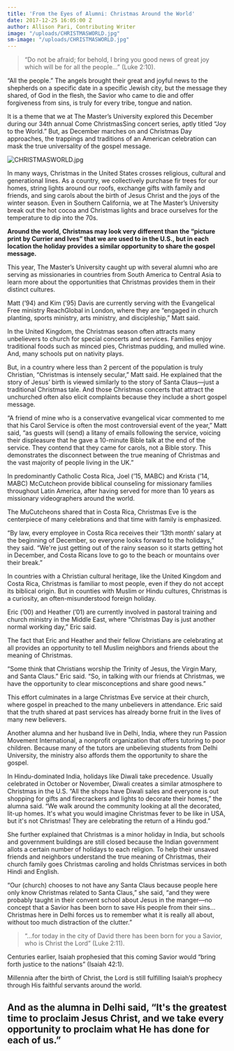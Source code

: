 ```yaml
---
title: 'From the Eyes of Alumni: Christmas Around the World'
date: 2017-12-25 16:05:00 Z
author: Allison Pari, Contributing Writer
image: "/uploads/CHRISTMASWORLD.jpg"
sm-image: "/uploads/CHRISTMASWORLD.jpg"
---
```


> “Do not be afraid; for behold, I bring you good news of great joy which will be for all the people…” (Luke 2:10).

“All the people.” The angels brought their great and joyful news to the shepherds on a specific date in a specific Jewish city, but the message they shared, of God in the flesh, the Savior who came to die and offer forgiveness from sins, is truly for every tribe, tongue and nation.

It is a theme that we at The Master’s University explored this December during our 34th annual Come ChristmasSing concert series, aptly titled “Joy to the World.” But, as December marches on and Christmas Day approaches, the trappings and traditions of an American celebration can mask the true universality of the gospel message.

![CHRISTMASWORLD.jpg](/uploads/CHRISTMASWORLD.jpg)

In many ways, Christmas in the United States crosses religious, cultural and generational lines. As a country, we collectively purchase fir trees for our homes, string lights around our roofs, exchange gifts with family and friends, and sing carols about the birth of Jesus Christ and the joys of the winter season. Even in Southern California, we at The Master’s University break out the hot cocoa and Christmas lights and brace ourselves for the temperature to dip into the 70s.

**Around the world, Christmas may look very different than the “picture print by Currier and Ives” that we are used to in the U.S., but in each location the holiday provides a similar opportunity to share the gospel message.**

This year, The Master’s University caught up with several alumni who are serving as missionaries in countries from South America to Central Asia to learn more about the opportunities that Christmas provides them in their distinct cultures.

Matt (’94) and Kim (’95) Davis are currently serving with the Evangelical Free ministry ReachGlobal in London, where they are “engaged in church planting, sports ministry, arts ministry, and discipleship,” Matt said.

In the United Kingdom, the Christmas season often attracts many unbelievers to church for special concerts and services. Families enjoy traditional foods such as minced pies, Christmas pudding, and mulled wine. And, many schools put on nativity plays.

But, in a country where less than 2 percent of the population is truly Christian, “Christmas is intensely secular,” Matt said. He explained that the story of Jesus’ birth is viewed similarly to the story of Santa Claus—just a traditional Christmas tale. And those Christmas concerts that attract the unchurched often also elicit complaints because they include a short gospel message.

“A friend of mine who is a conservative evangelical vicar commented to me that his Carol Service is often the most controversial event of the year,” Matt said, “as guests will (send) a litany of emails following the service, voicing their displeasure that he gave a 10-minute Bible talk at the end of the service. They contend that they came for carols, not a Bible story. This demonstrates the disconnect between the true meaning of Christmas and the vast majority of people living in the UK.”

In predominantly Catholic Costa Rica, Joel (’15, MABC) and Krista (’14, MABC) McCutcheon provide biblical counseling for missionary families throughout Latin America, after having served for more than 10 years as missionary videographers around the world.

The MuCutcheons shared that in Costa Rica, Christmas Eve is the centerpiece of many celebrations and that time with family is emphasized.

“By law, every employee in Costa Rica receives their ‘13th month’ salary at the beginning of December, so everyone looks forward to the holidays,” they said. “We're just getting out of the rainy season so it starts getting hot in December, and Costa Ricans love to go to the beach or mountains over their break.”

In countries with a Christian cultural heritage, like the United Kingdom and Costa Rica, Christmas is familiar to most people, even if they do not accept its biblical origin. But in counties with Muslim or Hindu cultures, Christmas is a curiosity, an often-misunderstood foreign holiday.

Eric (’00) and Heather (’01) are currently involved in pastoral training and church ministry in the Middle East, where “Christmas Day is just another normal working day,” Eric said.

The fact that Eric and Heather and their fellow Christians are celebrating at all provides an opportunity to tell Muslim neighbors and friends about the meaning of Christmas.

“Some think that Christians worship the Trinity of Jesus, the Virgin Mary, and Santa Claus.” Eric said. “So, in talking with our friends at Christmas, we have the opportunity to clear misconceptions and share good news.”

This effort culminates in a large Christmas Eve service at their church, where gospel in preached to the many unbelievers in attendance. Eric said that the truth shared at past services has already borne fruit in the lives of many new believers.

Another alumna and her husband live in Delhi, India, where they run Passion Movement International, a nonprofit organization that offers tutoring to poor children. Because many of the tutors are unbelieving students from Delhi University, the ministry also affords them the opportunity to share the gospel.

In Hindu-dominated India, holidays like Diwali take precedence. Usually celebrated in October or November, Diwali creates a similar atmosphere to Christmas in the U.S. “All the shops have Diwali sales and everyone is out shopping for gifts and firecrackers and lights to decorate their homes,” the alumna said. “We walk around the community looking at all the decorated, lit-up homes. It's what you would imagine Christmas fever to be like in USA, but it's not Christmas! They are celebrating the return of a Hindu god.”

She further explained that Christmas is a minor holiday in India, but schools and government buildings are still closed because the Indian government allots a certain number of holidays to each religion. To help their unsaved friends and neighbors understand the true meaning of Christmas, their church family goes Christmas caroling and holds Christmas services in both Hindi and English.

“Our (church) chooses to not have any Santa Claus because people here only know Christmas related to Santa Claus,” she said, “and they were probably taught in their convent school about Jesus in the manger—no concept that a Savior has been born to save His people from their sins… Christmas here in Delhi forces us to remember what it is really all about, without too much distraction of the clutter.”

> “…for today in the city of David there has been born for you a Savior, who is Christ the Lord” (Luke 2:11).

Centuries earlier, Isaiah prophesied that this coming Savior would “bring forth justice to the nations” (Isaiah 42:1).

Millennia after the birth of Christ, the Lord is still fulfilling Isaiah’s prophecy through His faithful servants around the world.

## And as the alumna in Delhi said, “It's the greatest time to proclaim Jesus Christ, and we take every opportunity to proclaim what He has done for each of us.”